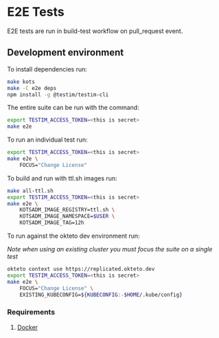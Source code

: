 # E2E Tests

E2E tests are run in build-test workflow on pull_request event.

## Development environment

To install dependencies run:

```bash
make kots
make -C e2e deps
npm install -g @testim/testim-cli
```

The entire suite can be run with the command:

```bash
export TESTIM_ACCESS_TOKEN=<this is secret>
make e2e
```

To run an individual test run:

```bash
export TESTIM_ACCESS_TOKEN=<this is secret>
make e2e \
    FOCUS="Change License"
```

To build and run with ttl.sh images run:

```bash
make all-ttl.sh
export TESTIM_ACCESS_TOKEN=<this is secret>
make e2e \
    KOTSADM_IMAGE_REGISTRY=ttl.sh \
    KOTSADM_IMAGE_NAMESPACE=$USER \
    KOTSADM_IMAGE_TAG=12h
```

To run against the okteto dev environment run:

*Note when using an existing cluster you must focus the suite on a single test*

```bash
okteto context use https://replicated.okteto.dev
export TESTIM_ACCESS_TOKEN=<this is secret>
make e2e \
    FOCUS="Change License" \
    EXISTING_KUBECONFIG=${KUBECONFIG:-$HOME/.kube/config}
```

### Requirements

1. [Docker](https://docs.docker.com/get-docker/)
